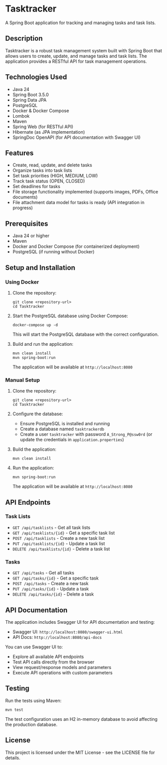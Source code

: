 # Tasktracker

A Spring Boot application for tracking and managing tasks and task lists.

## Description

Tasktracker is a robust task management system built with Spring Boot that allows users to create, update, and manage tasks and task lists. The application provides a RESTful API for task management operations.

## Technologies Used

- Java 24
- Spring Boot 3.5.0
- Spring Data JPA
- PostgreSQL
- Docker & Docker Compose
- Lombok
- Maven
- Spring Web (for RESTful API)
- Hibernate (as JPA implementation)
- SpringDoc OpenAPI (for API documentation with Swagger UI)

## Features

- Create, read, update, and delete tasks
- Organize tasks into task lists
- Set task priorities (HIGH, MEDIUM, LOW)
- Track task status (OPEN, CLOSED)
- Set deadlines for tasks
- File storage functionality implemented (supports images, PDFs, Office documents)
- File attachment data model for tasks is ready (API integration in progress)

## Prerequisites

- Java 24 or higher
- Maven
- Docker and Docker Compose (for containerized deployment)
- PostgreSQL (if running without Docker)

## Setup and Installation

### Using Docker

1. Clone the repository:
   ```
   git clone <repository-url>
   cd Tasktracker
   ```

2. Start the PostgreSQL database using Docker Compose:
   ```
   docker-compose up -d
   ```

   This will start the PostgreSQL database with the correct configuration.

3. Build and run the application:
   ```
   mvn clean install
   mvn spring-boot:run
   ```

   The application will be available at `http://localhost:8080`

### Manual Setup

1. Clone the repository:
   ```
   git clone <repository-url>
   cd Tasktracker
   ```

2. Configure the database:
   - Ensure PostgreSQL is installed and running
   - Create a database named `tasktrackerdb`
   - Create a user `tasktracker` with password `A_Strong_P@ssw0rd` (or update the credentials in `application.properties`)

3. Build the application:
   ```
   mvn clean install
   ```

4. Run the application:
   ```
   mvn spring-boot:run
   ```

   The application will be available at `http://localhost:8080`

## API Endpoints

### Task Lists

- `GET /api/tasklists` - Get all task lists
- `GET /api/tasklists/{id}` - Get a specific task list
- `POST /api/tasklists` - Create a new task list
- `PUT /api/tasklists/{id}` - Update a task list
- `DELETE /api/tasklists/{id}` - Delete a task list

### Tasks

- `GET /api/tasks` - Get all tasks
- `GET /api/tasks/{id}` - Get a specific task
- `POST /api/tasks` - Create a new task
- `PUT /api/tasks/{id}` - Update a task
- `DELETE /api/tasks/{id}` - Delete a task

## API Documentation

The application includes Swagger UI for API documentation and testing:

- Swagger UI: `http://localhost:8080/swagger-ui.html`
- API Docs: `http://localhost:8080/api-docs`

You can use Swagger UI to:
- Explore all available API endpoints
- Test API calls directly from the browser
- View request/response models and parameters
- Execute API operations with custom parameters

## Testing

Run the tests using Maven:

```
mvn test
```

The test configuration uses an H2 in-memory database to avoid affecting the production database.

## License

This project is licensed under the MIT License - see the LICENSE file for details.
